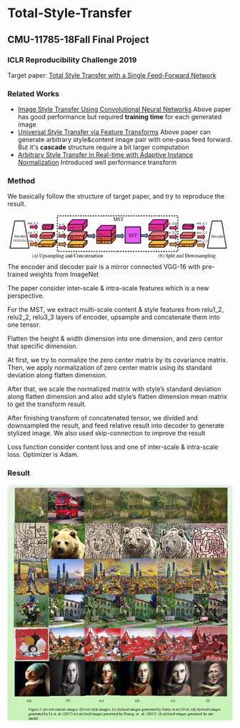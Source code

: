 # Total-Style-Transfer

## CMU-11785-18Fall Final Project
### ICLR Reproducibility Challenge 2019

Target paper: [Total Style Transfer with a Single Feed-Forward Network](https://openreview.net/forum?id=BJ4AFsRcFQ)


### Related Works
-   [Image Style Transfer Using Convolutional Neural Networks](https://www.cv-foundation.org/openaccess/content_cvpr_2016/papers/Gatys_Image_Style_Transfer_CVPR_2016_paper.pdf)
    Above paper has good performance but required **training time** for each generated image
-   [Universal Style Transfer via Feature Transforms](https://arxiv.org/pdf/1705.08086.pdf)
    Above paper can generate arbitrary style&content image pair with one-pass feed forward. But it's **cascade** structure require a bit larger computation
-   [Arbitrary Style Transfer in Real-time with Adaptive Instance Normalization](https://arxiv.org/pdf/1703.06868.pdf)
    Introduced well performance transform

### Method
We basically follow the structure of target paper, and try to reproduce the result.
![](image/structure.png)
The encoder and decoder pair is a mirror connected VGG-16 with pre-trained weights from ImageNet

The paper consider inter-scale & intra-scale features which is a new perspective.

For the MST, we extract multi-scale content & style features from relu1_2, relu2_2, relu3_3 layers of encoder, upsample and concatenate them into one tensor. 

Flatten the height & width dimension into one dimension, and zero centor that specific dimension. 

At first, we try to normalize the zero center matrix by its covariance matrix. Then, we apply normalization of zero center matrix using its standard deviation along flatten dimension. 

After that, we scale the normalized matrix with style’s standard deviation along flatten dimension and also add style’s flatten dimension mean matrix to get the transform result.

After finishing transform of concatenated tensor, we divided and downsampled the result, and feed relative result into decoder to generate stylized image. We also used skip-connection to improve the result

Loss function consider content loss and one of inter-scale & intra-scale loss. Optimizer is Adam.

### Result
![](image/result.png)